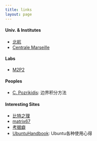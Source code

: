 ```yaml
---
title: links
layout: page
---
```


#### Univ. & Institutes
- [北航](http://www.buaa.edu.cn/)
- [Centrale Marseille](https://www.centrale-marseille.fr/)


#### Labs
- [M2P2](http://www.m2p2.fr/)


#### Peoples
- [C. Pozrikidis](http://dehesa.freeshell.org/): 边界积分方法


#### Interesting Sites
- [比特之理](http://www.kylen314.com/)
- [matrix67](http://www.matrix67.com/)
- [考据癖](http://localhost-8080.com/)
- [UbuntuHandbook](http://ubuntuhandbook.org/): Ubuntu各种使用心得
